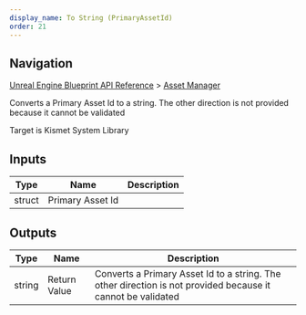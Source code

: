 ```yaml
---
display_name: To String (PrimaryAssetId)
order: 21
---
```

## Navigation

[Unreal Engine Blueprint API Reference](https://dev.epicgames.com/documentation/en-us/unreal-engine/BlueprintAPI) > [Asset Manager](https://dev.epicgames.com/documentation/en-us/unreal-engine/BlueprintAPI/AssetManager)

Converts a Primary Asset Id to a string. The other direction is not provided because it cannot be validated

Target is Kismet System Library

## Inputs

| Type | Name | Description |
| --- | --- | --- |
| struct | Primary Asset Id |  |

## Outputs

| Type | Name | Description |
| --- | --- | --- |
| string | Return Value | Converts a Primary Asset Id to a string. The other direction is not provided because it cannot be validated |
